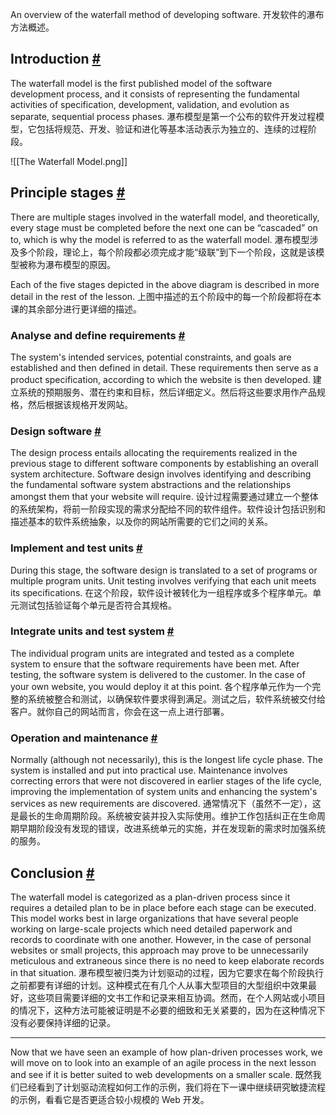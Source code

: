 An overview of the waterfall method of developing software.
开发软件的瀑布方法概述。

## Introduction [#](https://www.educative.io/courses/web-development-a-primer/q26XMjGk480#Introduction-)

The waterfall model is the first published model of the software development process, and it consists of representing the fundamental activities of specification, development, validation, and evolution as separate, sequential process phases.
瀑布模型是第一个公布的软件开发过程模型，它包括将规范、开发、验证和进化等基本活动表示为独立的、连续的过程阶段。

![[The Waterfall Model.png]]

## Principle stages [#](https://www.educative.io/courses/web-development-a-primer/q26XMjGk480#Principle-stages)

There are multiple stages involved in the waterfall model, and theoretically, every stage must be completed before the next one can be “cascaded” on to, which is why the model is referred to as the waterfall model.
瀑布模型涉及多个阶段，理论上，每个阶段都必须完成才能“级联”到下一个阶段，这就是该模型被称为瀑布模型的原因。

Each of the five stages depicted in the above diagram is described in more detail in the rest of the lesson.
上图中描述的五个阶段中的每一个阶段都将在本课的其余部分进行更详细的描述。

### Analyse and define requirements [#](https://www.educative.io/courses/web-development-a-primer/q26XMjGk480#Analyse-and-define-requirements)

The system's intended services, potential constraints, and goals are established and then defined in detail. These requirements then serve as a product specification, according to which the website is then developed.
建立系统的预期服务、潜在约束和目标，然后详细定义。然后将这些要求用作产品规格，然后根据该规格开发网站。

### Design software [#](https://www.educative.io/courses/web-development-a-primer/q26XMjGk480#Design-software)

The design process entails allocating the requirements realized in the previous stage to different software components by establishing an overall system architecture. Software design involves identifying and describing the fundamental software system abstractions and the relationships amongst them that your website will require.
设计过程需要通过建立一个整体的系统架构，将前一阶段实现的需求分配给不同的软件组件。软件设计包括识别和描述基本的软件系统抽象，以及你的网站所需要的它们之间的关系。

### Implement and test units [#](https://www.educative.io/courses/web-development-a-primer/q26XMjGk480#Implement-and-test-units)

During this stage, the software design is translated to a set of programs or multiple program units. Unit testing involves verifying that each unit meets its specifications.
在这个阶段，软件设计被转化为一组程序或多个程序单元。单元测试包括验证每个单元是否符合其规格。

### Integrate units and test system [#](https://www.educative.io/courses/web-development-a-primer/q26XMjGk480#Integrate-units-and-test-system)

The individual program units are integrated and tested as a complete system to ensure that the software requirements have been met. After testing, the software system is delivered to the customer. In the case of your own website, you would deploy it at this point.
各个程序单元作为一个完整的系统被整合和测试，以确保软件要求得到满足。测试之后，软件系统被交付给客户。就你自己的网站而言，你会在这一点上进行部署。

### Operation and maintenance [#](https://www.educative.io/courses/web-development-a-primer/q26XMjGk480#Operation-and-maintenance)

Normally (although not necessarily), this is the longest life cycle phase. The system is installed and put into practical use. Maintenance involves correcting errors that were not discovered in earlier stages of the life cycle, improving the implementation of system units and enhancing the system's services as new requirements are discovered.
通常情况下（虽然不一定），这是最长的生命周期阶段。系统被安装并投入实际使用。维护工作包括纠正在生命周期早期阶段没有发现的错误，改进系统单元的实施，并在发现新的需求时加强系统的服务。

## Conclusion [#](https://www.educative.io/courses/web-development-a-primer/q26XMjGk480#Conclusion-)

The waterfall model is categorized as a plan-driven process since it requires a detailed plan to be in place before each stage can be executed. This model works best in large organizations that have several people working on large-scale projects which need detailed paperwork and records to coordinate with one another. However, in the case of personal websites or small projects, this approach may prove to be unnecessarily meticulous and extraneous since there is no need to keep elaborate records in that situation.
瀑布模型被归类为计划驱动的过程，因为它要求在每个阶段执行之前都要有详细的计划。这种模式在有几个人从事大型项目的大型组织中效果最好，这些项目需要详细的文书工作和记录来相互协调。然而，在个人网站或小项目的情况下，这种方法可能被证明是不必要的细致和无关紧要的，因为在这种情况下没有必要保持详细的记录。

---

Now that we have seen an example of how plan-driven processes work, we will move on to look into an example of an agile process in the next lesson and see if it is better suited to web developments on a smaller scale.
既然我们已经看到了计划驱动流程如何工作的示例，我们将在下一课中继续研究敏捷流程的示例，看看它是否更适合较小规模的 Web 开发。

